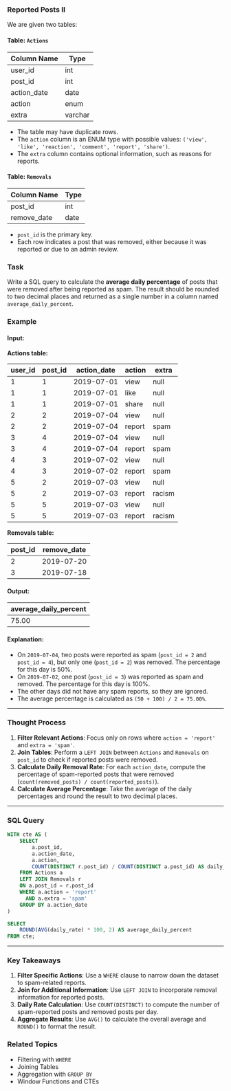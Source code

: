 ### Reported Posts II
We are given two tables:

#### Table: `Actions`

| Column Name   | Type    |
|---------------|---------|
| user_id       | int     |
| post_id       | int     |
| action_date   | date    |
| action        | enum    |
| extra         | varchar |

- The table may have duplicate rows.
- The `action` column is an ENUM type with possible values: `('view', 'like', 'reaction', 'comment', 'report', 'share')`.
- The `extra` column contains optional information, such as reasons for reports.

#### Table: `Removals`

| Column Name   | Type |
|---------------|------|
| post_id       | int  |
| remove_date   | date |

- `post_id` is the primary key.
- Each row indicates a post that was removed, either because it was reported or due to an admin review.

### Task
Write a SQL query to calculate the **average daily percentage** of posts that were removed after being reported as spam. The result should be rounded to two decimal places and returned as a single number in a column named `average_daily_percent`.

### Example
#### Input:
**Actions table:**

| user_id | post_id | action_date | action | extra  |
|---------|---------|-------------|--------|--------|
| 1       | 1       | 2019-07-01  | view   | null   |
| 1       | 1       | 2019-07-01  | like   | null   |
| 1       | 1       | 2019-07-01  | share  | null   |
| 2       | 2       | 2019-07-04  | view   | null   |
| 2       | 2       | 2019-07-04  | report | spam   |
| 3       | 4       | 2019-07-04  | view   | null   |
| 3       | 4       | 2019-07-04  | report | spam   |
| 4       | 3       | 2019-07-02  | view   | null   |
| 4       | 3       | 2019-07-02  | report | spam   |
| 5       | 2       | 2019-07-03  | view   | null   |
| 5       | 2       | 2019-07-03  | report | racism |
| 5       | 5       | 2019-07-03  | view   | null   |
| 5       | 5       | 2019-07-03  | report | racism |

**Removals table:**

| post_id | remove_date |
|---------|-------------|
| 2       | 2019-07-20  |
| 3       | 2019-07-18  |

#### Output:

| average_daily_percent |
|-----------------------|
| 75.00                 |

#### Explanation:
- On `2019-07-04`, two posts were reported as spam (`post_id = 2` and `post_id = 4`), but only one (`post_id = 2`) was removed. The percentage for this day is 50%.
- On `2019-07-02`, one post (`post_id = 3`) was reported as spam and removed. The percentage for this day is 100%.
- The other days did not have any spam reports, so they are ignored.
- The average percentage is calculated as `(50 + 100) / 2 = 75.00%`.

---

### Thought Process
1. **Filter Relevant Actions**: Focus only on rows where `action = 'report'` and `extra = 'spam'`.
2. **Join Tables**: Perform a `LEFT JOIN` between `Actions` and `Removals` on `post_id` to check if reported posts were removed.
3. **Calculate Daily Removal Rate**: For each `action_date`, compute the percentage of spam-reported posts that were removed (`count(removed_posts) / count(reported_posts)`).
4. **Calculate Average Percentage**: Take the average of the daily percentages and round the result to two decimal places.

---

### SQL Query
```sql
WITH cte AS (
    SELECT 
        a.post_id,
        a.action_date,
        a.action,
        COUNT(DISTINCT r.post_id) / COUNT(DISTINCT a.post_id) AS daily_rate 
    FROM Actions a
    LEFT JOIN Removals r
    ON a.post_id = r.post_id
    WHERE a.action = 'report'
      AND a.extra = 'spam'
    GROUP BY a.action_date
)

SELECT 
    ROUND(AVG(daily_rate) * 100, 2) AS average_daily_percent
FROM cte;
```

---

### Key Takeaways
1. **Filter Specific Actions**: Use a `WHERE` clause to narrow down the dataset to spam-related reports.
2. **Join for Additional Information**: Use `LEFT JOIN` to incorporate removal information for reported posts.
3. **Daily Rate Calculation**: Use `COUNT(DISTINCT)` to compute the number of spam-reported posts and removed posts per day.
4. **Aggregate Results**: Use `AVG()` to calculate the overall average and `ROUND()` to format the result.

### Related Topics
- Filtering with `WHERE`
- Joining Tables
- Aggregation with `GROUP BY`
- Window Functions and CTEs
